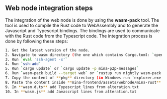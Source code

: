 ## Web node integration steps
The integration of the web node is done by using the **wasm-pack** tool. The tool is used to compile the Rust code to WebAssembly and to generate the Javascript and Typescript bindings. The bindings are used to communicate with the Rust code from the Typescript code. The integration process is done by following these steps:

```bash
1. Get the latest version of the node.
2. Navigate to wasm directory (the one which contains Cargo.toml: `openmina/node/wasm`)
3. Run `eval 'ssh-agent -s'`
4. Run `ssh-add`
5. Run `cargo update` or `cargo update -p mina-p2p-messages`
6. Run `wasm-pack build --target web` or `rustup run nightly wasm-pack build --target web`
7. Copy the content of **pkg** directory (in Windows run `explorer.exe .` and copy)
8. Paste the content inside **mina-frontend/assets/webnode/mina-rust**
9. In **wasm.d.ts** add Typescript lines from alteration.txt
10. In **wasm.js** add Javascript lines from alteration.txt
```
